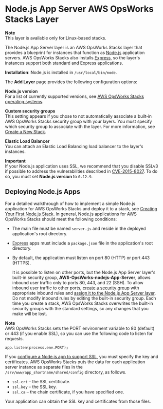 # Node\.js App Server AWS OpsWorks Stacks Layer<a name="workinglayers-node"></a>

**Note**  
This layer is available only for Linux\-based stacks\.

The Node\.js App Server layer is an AWS OpsWorks Stacks layer that provides a blueprint for instances that function as [Node\.js](http://nodejs.org/) application servers\. AWS OpsWorks Stacks also installs [Express](http://expressjs.com/), so the layer's instances support both standard and Express applications\.

**Installation**: Node\.js is installed in `/usr/local/bin/node`\.

The **Add Layer** page provides the following configuration options:

**Node\.js version**  
For a list of currently supported versions, see [AWS OpsWorks Stacks operating systems](workinginstances-os.md)\.

**Custom security groups**  
This setting appears if you chose to not automatically associate a built\-in AWS OpsWorks Stacks security group with your layers\. You must specify which security group to associate with the layer\. For more information, see [Create a New Stack](workingstacks-creating.md)\.

**Elastic Load Balancer**  
You can attach an Elastic Load Balancing load balancer to the layer's instances\.

**Important**  
If your Node\.js application uses SSL, we recommend that you disable SSLv3 if possible to address the vulnerabilities described in [CVE\-2015\-8027](http://www.cve.mitre.org/cgi-bin/cvename.cgi?name=CVE-2015-8027)\. To do so, you must set **Node\.js version** to `0.12.9`\.

## Deploying Node\.js Apps<a name="w100ab1c14c63b7c19c19c17c15"></a>

For a detailed walkthrough of how to implement a simple Node\.js application for AWS OpsWorks Stacks and deploy it to a stack, see [Creating Your First Node\.js Stack](gettingstarted-node.md)\. In general, Node\.js applications for AWS OpsWorks Stacks should meet the following conditions:
+ The main file must be named `server.js` and reside in the deployed application's root directory\.
+ [Express](http://expressjs.com/) apps must include a `package.json` file in the application's root directory\.
+ By default, the application must listen on port 80 \(HTTP\) or port 443 \(HTTPS\)\.

  It is possible to listen on other ports, but the Node\.js App Server layer's built\-in security group, **AWS\-OpsWorks\-nodejs\-App\-Server**, allows inbound user traffic only to ports 80, 443, and 22 \(SSH\)\. To allow inbound user traffic to other ports, [create a security group](http://docs.aws.amazon.com/AWSEC2/latest/UserGuide/using-network-security.html) with appropriate inbound rules and [assign it to the Node\.js App Server layer](workinglayers-basics-edit.md#workinglayers-basics-edit-security)\. Do not modify inbound rules by editing the built\-in security group\. Each time you create a stack, AWS OpsWorks Stacks overwrites the built\-in security groups with the standard settings, so any changes that you make will be lost\.

**Note**  
AWS OpsWorks Stacks sets the PORT environment variable to 80 \(default\) or 443 \(if you enable SSL\), so you can use the following code to listen for requests\.  

```
app.listen(process.env.PORT);
```

If you [configure a Node\.js app to support SSL](workingapps-creating.md#workingapps-creating-domain-ssl), you must specify the key and certificates\. AWS OpsWorks Stacks puts the data for each application server instance as separate files in the `/srv/www/app_shortname/shared/config` directory, as follows\.
+ `ssl.crt` – the SSL certificate\.
+ `ssl.key` – the SSL key\.
+ `ssl.ca` – the chain certificate, if you have specified one\.

Your application can obtain the SSL key and certificates from those files\.